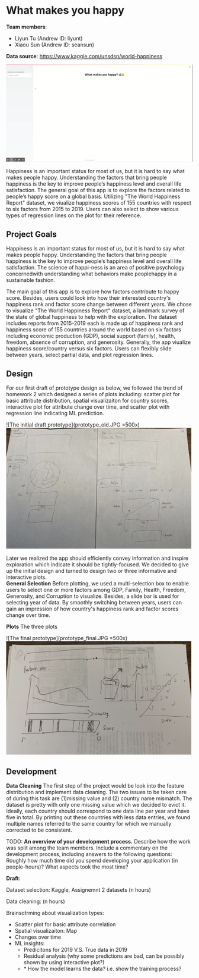 # What makes you happy

**Team members**: 

- Liyun Tu (Andrew ID: liyunt)
- Xiaou Sun (Andrew ID: seansun)

**Data source**: https://www.kaggle.com/unsdsn/world-happiness

![A screenshot of your application. Could be a GIF.](demo.gif)



Happiness is an important status for most of us, but it is hard to say what makes people happy. Understanding the factors that bring people happiness is the key to improve people’s happiness level and overall life satisfaction. The general goal of this app is to explore the factors related to people’s happy score on a global basis. Utilizing "The World Happiness Report" dataset, we viualize happiness scores of 155 countries with respect to six factors from 2015 to 2019. Users can also select to show various types of regression lines on the plot for their reference.


## Project Goals
Happiness is an important status for most of us, but it is hard to say what makes people happy. Understanding the factors that bring people happiness is the key to improve people’s happiness level and overall life satisfaction. The science of happi-ness is an area of positive psychology concernedwith understanding what behaviors make peoplehappy in a sustainable fashion.  


The main goal of this app is to explore how factors contribute to happy score. Besides, users could look into how their interested country's happiness rank and factor score change between different years. We chose to visualize "The World Happiness Report" dataset, a landmark survey of the state of global happiness to help with the exploration. The dataset includes reports from 2015-2019 each is made up of happiness rank and happiness score of 155 countries around the world based on six factors including economic production (GDP), social support (family), health, freedom, absence of corruption, and generosity. Generally, the app viualize happiness score/country versus six factors. Users can flexibly slide between years, select partial data, and plot regression lines.


## Design

For our first draft of prototype design as below, we followed the trend of homework 2 which designed a series of plots including: scatter plot for basic attribute distribution, spatial visualizaiton for country scores, interactive plot for attribute change over time, and scatter plot with regression line indicating ML prediction. 

![The initial draft prototype](prototype_old.JPG =500x)
<img src="prototype_old.JPG" alt="The initial draft prototype" width="500"/>

Later we realized the app should efficiently convey information and inspire exploration which indicate it should be tightly-focused. We decided to give up the initial design and turned to design two or three informative and interactive plots.  
**General Selection**
Before plotting, we used a multi-selection box to enable users to select one or more factors among GDP, Family, Health, Freedom, Generosity, and Corruption to visualize. Besides, a slide bar is used for selecting year of data. By smoothly switching between years, users can gain an impression of how country's happiness rank and factor scores change over time.

**Plots**
The three plots  

![The final prototype](prototype_final.JPG =500x)
<img src="prototype_final.JPG" alt="The final draft prototype" width="500"/>




## Development

**Data Cleaning**
The first step of the project would be look into the feature distribution and implement data cleaning. The two issues to be taken care of during this task are (1)missing value and (2) country name mismatch. The dataset is pretty with only one missing value which we decided to evict it. Ideally, each country should correspond to one data line per year and have five in total. By printing out these countries with less data entries, we found multiple names referred to the same country for which we manually corrected to be consistent.

TODO: **An overview of your development process.** Describe how the work was split among the team members. Include a commentary on the development process, including answers to the following questions: Roughly how much time did you spend developing your application (in people-hours)? What aspects took the most time?







**Draft**:

Dataset selection: Kaggle, Assignemnt 2 datasets (n hours)

Data cleaning: (n hours)

Brainsotrming about visualization types:

- Scatter plot for basic attribute correlation
- Spatial visualizaiton: Map
- Changes over time
- ML insights:
  - Predicitons for 2019 V.S. True data in 2019
  - Residual analysis (why some predictions are bad, can be possibly shown by using interactive plot?)
  - \* How the model learns the data? i.e. show the training process?

